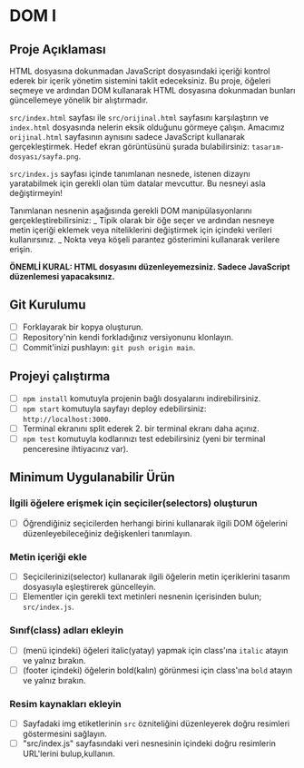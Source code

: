 # DOM I

## Proje Açıklaması

HTML dosyasına dokunmadan JavaScript dosyasındaki içeriği kontrol ederek bir içerik yönetim sistemini taklit edeceksiniz. Bu proje, öğeleri seçmeye ve ardından DOM kullanarak HTML dosyasına dokunmadan bunları güncellemeye yönelik bir alıştırmadır.

`src/index.html` sayfası ile `src/orijinal.html` sayfasını karşılaştırın ve `index.html` dosyasında nelerin eksik olduğunu görmeye çalışın. Amacımız `orijinal.html` sayfasının aynısını sadece JavaScript kullanarak gerçekleştirmek. Hedef ekran görüntüsünü şurada bulabilirsiniz: `tasarım-dosyası/sayfa.png`.

`src/index.js` sayfası içinde tanımlanan nesnede, istenen dizaynı yaratabilmek için gerekli olan tüm datalar mevcuttur. Bu nesneyi asla değiştirmeyin!

Tanımlanan nesnenin aşağısında gerekli DOM manipülasyonlarını gerçekleştirebilirsiniz:
_ Tipik olarak bir öğe seçer ve ardından nesneye metin içeriği eklemek veya niteliklerini değiştirmek için içindeki verileri kullanırsınız.
_ Nokta veya köşeli parantez gösterimini kullanarak verilere erişin.

**ÖNEMLİ KURAL: HTML dosyasını düzenleyemezsiniz. Sadece JavaScript düzenlemesi yapacaksınız.**

## Git Kurulumu

- [ ] Forklayarak bir kopya oluşturun.
- [ ] Repository'nin kendi forkladığınız versiyonunu klonlayın.
- [ ] Commit'inizi pushlayın: `git push origin main`.

## Projeyi çalıştırma

- [ ] `npm install` komutuyla projenin bağlı dosyalarını indirebilirsiniz.
- [ ] `npm start` komutuyla sayfayı deploy edebilirsiniz: `http://localhost:3000`.
- [ ] Terminal ekranını split ederek 2. bir terminal ekranı daha açınız.
- [ ] `npm test` komutuyla kodlarınızı test edebilirsiniz (yeni bir terminal penceresine ihtiyacınız var).

## Minimum Uygulanabilir Ürün

### İlgili öğelere erişmek için seçiciler(selectors) oluşturun

- [ ] Öğrendiğiniz seçicilerden herhangi birini kullanarak ilgili DOM öğelerini düzenleyebileceğiniz değişkenleri tanımlayın.

### Metin içeriği ekle

- [ ] Seçicilerinizi(selector) kullanarak ilgili öğelerin metin içeriklerini tasarım dosyasıyla eşleştirerek güncelleyin.
- [ ] Elementler için gerekli text metinleri nesnenin içerisinden bulun; `src/index.js`.

### Sınıf(class) adları ekleyin

- [ ] (menü içindeki) öğeleri italic(yatay) yapmak için class'ına `italic` atayın ve yalnız bırakın.
- [ ] (footer içindeki) öğelerin bold(kalın) görünmesi için class'ına `bold` atayın ve yalnız bırakın.

### Resim kaynakları ekleyin

- [ ] Sayfadaki img etiketlerinin `src` özniteliğini düzenleyerek doğru resimleri göstermesini sağlayın.
- [ ] "src/index.js" sayfasındaki veri nesnesinin içindeki doğru resimlerin URL'lerini bulup,kullanın.
